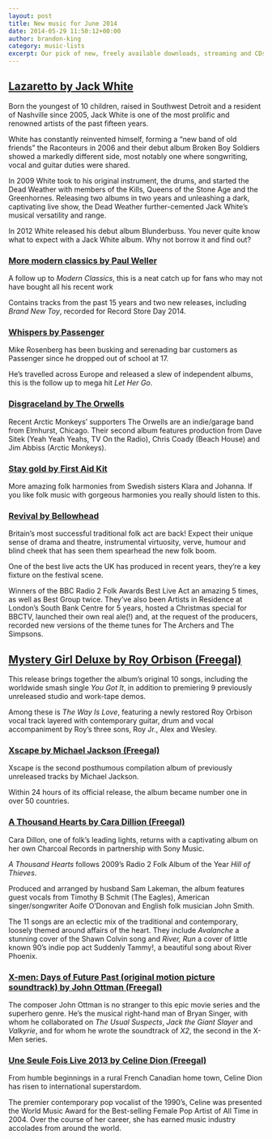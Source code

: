 ```yaml
---
layout: post
title: New music for June 2014
date: 2014-05-29 11:50:12+00:00
author: brandon-king
category: music-lists
excerpt: Our pick of new, freely available downloads, streaming and CDs. Includes releases from Michael Jackson, First Aid Kit, Celine Dion and Bellowhead.
---
```

## [Lazaretto by Jack White](https://suffolk.spydus.co.uk/cgi-bin/spydus.exe/ENQ/OPAC/BIBENQ/14521134?QRY=CTIBIB%3C%20IRN(38864961)&QRYTEXT=Lazaretto%20%5Bsound%20recording%5D)

Born the youngest of 10 children, raised in Southwest Detroit and a resident of Nashville since 2005, Jack White is one of the most prolific and renowned artists of the past fifteen years.

White has constantly reinvented himself, forming a “new band of old friends” the Raconteurs in 2006 and their debut album Broken Boy Soldiers showed a markedly different side, most notably one where songwriting, vocal and guitar duties were shared.

In 2009 White took to his original instrument, the drums, and started the Dead Weather with members of the Kills, Queens of the Stone Age and the Greenhornes. Releasing two albums in two years and unleashing a dark, captivating live show, the Dead Weather further-cemented Jack White’s musical versatility and range.

In 2012 White released his debut album Blunderbuss. You never quite know what to expect with a Jack White album. Why not borrow it and find out?

### [More modern classics by Paul Weller](https://suffolk.spydus.co.uk/cgi-bin/spydus.exe/ENQ/OPAC/BIBENQ/14521690?QRY=CTIBIB%3C%20IRN(39259663)&QRYTEXT=More%20modern%20classics%20%5Bsound%20recording%5D)

A follow up to <cite>Modern Classics</cite>, this is a neat catch up for fans who may not have bought all his recent work

Contains tracks from the past 15 years and two new releases, including <cite>Brand New Toy</cite>, recorded for Record Store Day 2014.

### [Whispers by Passenger](https://suffolk.spydus.co.uk/cgi-bin/spydus.exe/ENQ/OPAC/BIBENQ/14522679?QRY=CTIBIB%3C%20IRN(38543974)&QRYTEXT=Whispers%20%5Bsound%20recording%5D)

Mike Rosenberg has been busking and serenading bar customers as Passenger since he dropped out of school at 17.

He&#8217;s travelled across Europe and released a slew of independent albums, this is the follow up to mega hit <cite>Let Her Go</cite>.

### [Disgraceland by The Orwells](https://suffolk.spydus.co.uk/cgi-bin/spydus.exe/ENQ/OPAC/BIBENQ/14523480?QRY=CTIBIB%3C%20IRN(38038964)&QRYTEXT=Disgraceland%20%5Bsound%20recording%5D)

Recent Arctic Monkeys&#8217; supporters The Orwells are an indie/garage band from Elmhurst, Chicago. Their second album features production from Dave Sitek (Yeah Yeah Yeahs, TV On the Radio), Chris Coady (Beach House) and Jim Abbiss (Arctic Monkeys).

### [Stay gold by First Aid Kit](https://suffolk.spydus.co.uk/cgi-bin/spydus.exe/ENQ/OPAC/BIBENQ/14524345?QRY=CTIBIB%3C%20IRN(38864513)&QRYTEXT=Stay%20gold%20%5Bsound%20recording%5D)

More amazing folk harmonies from Swedish sisters Klara and Johanna. If you like folk music with gorgeous harmonies you really should listen to this.

### [Revival by Bellowhead](https://suffolk.spydus.co.uk/cgi-bin/spydus.exe/ENQ/OPAC/BIBENQ/14524958?QRY=CTIBIB%3C%20IRN(12494104)&QRYTEXT=Revival%20%5Bsound%20recording%5D)

Britain’s most successful traditional folk act are back! Expect their unique sense of drama and theatre, instrumental virtuosity, verve, humour and blind cheek that has seen them spearhead the new folk boom.

One of the best live acts the UK has produced in recent years, they&#8217;re a key fixture on the festival scene.

Winners of the BBC Radio 2 Folk Awards Best Live Act an amazing 5 times, as well as Best Group twice. They’ve also been Artists in Residence at London&#8217;s South Bank Centre for 5 years, hosted a Christmas special for BBCTV, launched their own real ale(!) and, at the request of the producers, recorded new versions of the theme tunes for The Archers and The Simpsons.

## [Mystery Girl Deluxe by Roy Orbison (Freegal)](http://suffolklibraries.freegalmusic.com/artists/view/Um95IE9yYmlzb24=/29065668/c29ueQ)

This release brings together the album&#8217;s original 10 songs, including the worldwide smash single <cite>You Got It</cite>, in addition to premiering 9 previously unreleased studio and work-tape demos.

Among these is <cite>The Way Is Love</cite>, featuring a newly restored Roy Orbison vocal track layered with contemporary guitar, drum and vocal accompaniment by Roy&#8217;s three sons, Roy Jr., Alex and Wesley.

### [Xscape by Michael Jackson (Freegal)](http://suffolklibraries.freegalmusic.com/artists/album/TWljaGFlbCBKYWNrc29u)

Xscape is the second posthumous compilation album of previously unreleased tracks by Michael Jackson.

Within 24 hours of its official release, the album became number one in over 50 countries.

### [A Thousand Hearts by Cara Dillion (Freegal)](http://suffolklibraries.freegalmusic.com/artists/view/Q2FyYSBEaWxsb24=/29156551/c29ueQ)

Cara Dillon, one of folk’s leading lights, returns with a captivating album on her own Charcoal Records in partnership with Sony Music.

<cite>A Thousand Hearts</cite> follows 2009&#8217;s Radio 2 Folk Album of the Year <cite>Hill of Thieves</cite>.

Produced and arranged by husband Sam Lakeman, the album features guest vocals from Timothy B Schmit (The Eagles), American singer/songwriter Aoife O&#8217;Donovan and English folk musician John Smith.

The 11 songs are an eclectic mix of the traditional and contemporary, loosely themed around affairs of the heart. They include <cite>Avalanche</cite> a stunning cover of the Shawn Colvin song and <cite>River, Run</cite> a cover of little known 90’s indie pop act Suddenly Tammy!, a beautiful song about River Phoenix.

### [X-men: Days of Future Past (original motion picture soundtrack) by John Ottman (Freegal)](http://suffolklibraries.freegalmusic.com/artists/view/Sm9obiBPdHRtYW4=/29027629/c29ueQ)

The composer John Ottman is no stranger to this epic movie series and the superhero genre. He&#8217;s the musical right-hand man of Bryan Singer, with whom he collaborated on <cite>The Usual Suspects</cite>, <cite>Jack the Giant Slayer</cite> and <cite>Valkyrie</cite>, and for whom he wrote the soundtrack of <cite>X2</cite>, the second in the X-Men series.

### [Une Seule Fois Live 2013 by Celine Dion (Freegal)](http://suffolklibraries.freegalmusic.com/artists/view/Q8OpbGluZSBEaW9u/29130577/c29ueQ)

From humble beginnings in a rural French Canadian home town, Celine Dion has risen to international superstardom.

The premier contemporary pop vocalist of the 1990&#8217;s, Celine was presented the World Music Award for the Best-selling Female Pop Artist of All Time in 2004. Over the course of her career, she has earned music industry accolades from around the world.
